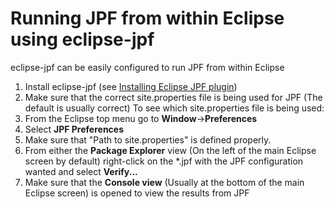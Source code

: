 # Running JPF from within Eclipse using eclipse-jpf #

eclipse-jpf can be easily configured to run JPF from within Eclipse

 1. Install eclipse-jpf (see [Installing Eclipse JPF plugin](../install/eclipse-plugin.md))
 2. Make sure that the correct site.properties file is being used for JPF (The default is usually correct)
   To see which site.properties file is being used:
   3. From the Eclipse top menu go to **Window**->**Preferences**
   4. Select **JPF Preferences**
   5. Make sure that "Path to site.properties" is defined properly.
 6. From either the **Package Explorer** view (On the left of the main Eclipse screen by default) right-click on the *.jpf with the JPF configuration wanted and select **Verify...**
 7. Make sure that the **Console view** (Usually at the bottom of the main Eclipse screen) is opened to view the results from JPF